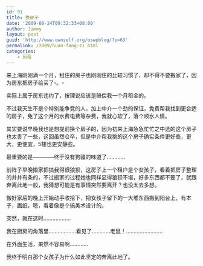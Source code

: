 ```yaml
---
id: 91
title: 换房子
date: '2009-08-24T09:32:33+08:00'
author: Jimmy
layout: post
guid: 'http://www.ownself.org/oswpblog/?p=63'
permalink: /2009/huan-fang-zi.html
categories:
    - 历程
---
```


来上海刚刚满一个月，租住的房子也刚刚住的比较习惯了，却不得不要搬家了，因为房东把房子给买了-。-

实际上属于房东违约了，按理说应该是赔偿我一个月租金的。

不过我天生不是个特别能争竞的人，加上中介一个劲的保证，免费帮我找到更合适的房子，免了这个月的水费电费等杂费，我就心软了，落个顺水人情。

其实要说早晚我也是想提前换个房子的，因为初来上海急急忙忙之中选的这个房子也太贵了一些，这回虽然仓卒，但是中介帮我挑的这个房子确实条件更好些，更大，更便宜，5楼也更安静些。

最重要的是————终于没有狗骚的味道了…………

前阵子早晚搬家把搞我得很狼狈，这房子上一个租户是个女孩子，看着把房子整理的井井有条的，不过搬家的过程她也同样显得狼狈不堪，好多东西都不要了，就跟奔离此地一般，我猜想可能是有事情突然要离开？也没太去多想。

搬好家后的晚上开始动手收拾下，把女孩子留下的一大堆东西搬到阳台上，有本子，画纸，嗯，看着像是个搞美术设计的。

突然，就在这时………………

我在厨房的角落里………………看见了…………老鼠！……………………

在外面生活，果然不容易啊…………

我终于明白那个女孩子为什么如此坚定的奔离此地了。